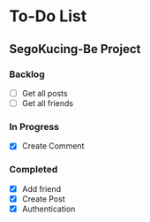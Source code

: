 # To-Do List

## SegoKucing-Be Project

### Backlog

- [ ] Get all posts
- [ ] Get all friends

### In Progress

- [x] Create Comment

### Completed

- [x] Add friend
- [x] Create Post
- [x] Authentication
